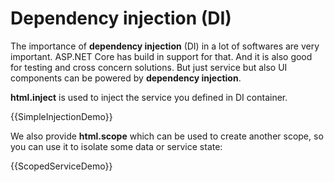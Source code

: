 # Dependency injection (DI)

The importance of **dependency injection** (DI) in a lot of softwares are very important. ASP.NET Core has build in support for that. And it is also good for testing and cross concern solutions. But just service but also UI components can be powered by **dependency injection**.

**html.inject** is used to inject the service you defined in DI container.

{{SimpleInjectionDemo}}

We also provide **html.scope** which can be used to create another scope, so you can use it to isolate some data or service state:

{{ScopedServiceDemo}}